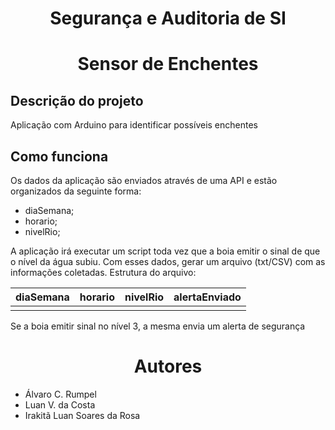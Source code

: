 <h1 align="center">Segurança e Auditoria de SI</h1>

<h1 align="center">Sensor de Enchentes</h1>
<h2>Descrição do projeto</h2>
Aplicação com Arduino para identificar possíveis enchentes

<h2>Como funciona</h2>
Os dados da aplicação são enviados através de uma API e estão organizados da seguinte forma:

  - diaSemana;
  - horario;
  - nivelRio;

A aplicação irá executar um script toda vez que a boia emitir o sinal de que o nível da água subiu.
Com esses dados, gerar um arquivo (txt/CSV) com as informações coletadas.
Estrutura do arquivo:

| diaSemana | horario | nivelRio | alertaEnviado |
|:---------:|:-------:|:--------:|:-------------:|
|           |         |          |               |
  
Se a boia emitir sinal no nível 3, a mesma envia um alerta de segurança 

<h1 align="center">Autores</h1>

  - Álvaro C. Rumpel
  - Luan V. da Costa
  - Irakitã Luan Soares da Rosa
